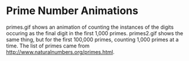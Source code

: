 # Prime Number Animations

primes.gif shows an animation of counting the instances of the digits occuring as the final digit in the first 1,000 primes.
primes2.gif shows the same thing, but for the first 100,000 primes, counting 1,000 primes at a time.
The list of primes came from http://www.naturalnumbers.org/primes.html.
